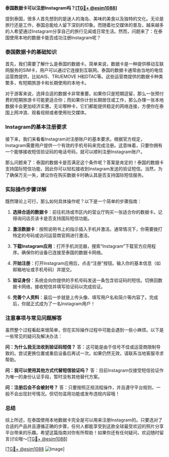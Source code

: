 **泰国数据卡可以注册Instagram吗？[[TG💪+ @esim1088](https://t.me/s/esim1088)]**

提到泰国，很多人首先想到的是迷人的海岛、美味的美食以及独特的文化。无论是旅行还是工作，泰国总能给人留下深刻的印象。而随着社交媒体的普及，越来越多的人希望通过Instagram分享自己的旅行见闻或日常生活。然而，问题来了：在泰国使用本地的数据卡能否成功注册Instagram呢？

### 泰国数据卡的基础知识

首先，我们需要了解什么是泰国的数据卡。简单来说，数据卡是一种提供移动互联网服务的SIM卡，用户可以通过它连接到互联网。泰国的数据卡通常由当地的电信运营商提供，比如AIS、TRUEMOVE H和DTAC等。这些运营商提供的数据卡种类繁多，有短期旅游卡和长期使用的本地卡。

对于游客来说，选择合适的数据卡非常重要。如果你只是短期逗留，那么一张预付费的短期旅游卡可能更适合你；而如果你计划长期居住或工作，那么办理一张本地数据卡会更加经济实惠。无论哪种卡，它们都能提供稳定的网络连接，方便你在泰国上网冲浪、观看视频或者使用社交媒体。

### Instagram的基本注册要求

接下来，我们来看看Instagram对注册账户的基本要求。根据官方规定，Instagram需要用户提供一个有效的手机号码来完成注册。这意味着，只要你拥有一个能够接收短信验证码的电话号码，就可以顺利注册Instagram账户。

那么问题来了：泰国的数据卡是否满足这个条件呢？答案是肯定的！泰国的数据卡支持国际短信功能，因此你可以轻松接收到Instagram发送的验证短信。当然，为了确保万无一失，建议你在购买数据卡时确认其是否支持国际短信服务。

### 实际操作步骤详解

既然理论上可行，那么如何具体操作呢？以下是一个简单的步骤指南：

1. **选择合适的数据卡**：前往机场或市区内的营业厅购买一张适合你的数据卡。记得询问店员该卡是否支持国际短信功能。
   
2. **激活数据卡**：按照说明书上的指示插入手机并激活。通常情况下，你需要拨打特定的号码或访问运营商官网进行激活。

3. **下载Instagram应用**：打开手机浏览器，搜索“Instagram”下载官方应用程序。确保你的设备已连接至泰国的数据卡网络。

4. **开始注册**：打开Instagram应用后，点击“注册”按钮。输入你的基本信息（如邮箱地址或手机号码）并提交。

5. **验证身份**：系统会向你提供的手机号码发送一条包含验证码的短信。切换回数据卡网络，接收短信并填写验证码以完成验证。

6. **完善个人资料**：最后一步就是上传头像、填写用户名和简介等内容了。完成后，你就正式成为了一名Instagram用户！

### 注意事项与常见问题解答

虽然整个过程看起来很简单，但在实际操作过程中可能会遇到一些小麻烦。以下是一些常见的疑问及解决办法：

**问：为什么我无法收到验证码短信？**
答：这可能是由于信号不佳或运营商限制导致的。尝试更换位置或重启设备后再试一次。如果仍然无效，请联系当地客服寻求帮助。

**问：我可以使用其他方式代替短信验证吗？**
答：目前Instagram仅接受短信验证作为唯一的身份认证手段，暂时没有其他替代方案。

**问：注册后会不会被封号？**
答：只要按照正规流程操作，并且遵守平台规则，一般不会出现封号情况。但切勿滥用功能或发布违规内容哦！

### 总结

综上所述，在泰国使用本地数据卡完全是可以用来注册Instagram的。只要选对了合适的产品并且遵循正确的步骤，任何人都能享受到这款全球最受欢迎的照片分享平台带来的乐趣。希望这篇指南对你有所帮助！如果你还有任何疑问，欢迎随时留言讨论哦～[[TG💪+ @esim1088](https://t.me/s/esim1088)]

[[TG💪+ @esim1088](https://t.me/s/esim1088) ![Image](https://i.postimg.cc/4NQfJmqS/Snipaste-2025-05-13-00-14-12.png)]
